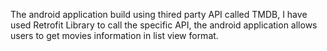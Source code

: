 The android application build using thired party API called TMDB, I  have used Retrofit Library to call the specific API, the android application allows users to get movies information in list view format.
